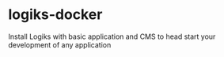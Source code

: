# logiks-docker
Install Logiks with basic application and CMS to head start your development of any application
